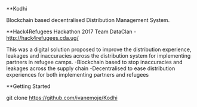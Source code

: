 **Kodhi

Blockchain based decentralised Distribution Management System. 

**Hack4Refugees Hackathon 2017
Team DataClan - http://hack4refugees.cda.ug/

This was a digital solution proposed to improve the distribution experience, leakages and inaccuracies across the distribution system 
for implementing partners in refugee camps. 
-Blockchain based to stop inaccuracies and leakages across the supply chain
-Decentralised to ease distribution experiences for both implementing partners and refugees

**Getting Started

git clone https://github.com/ivanemoje/Kodhi
